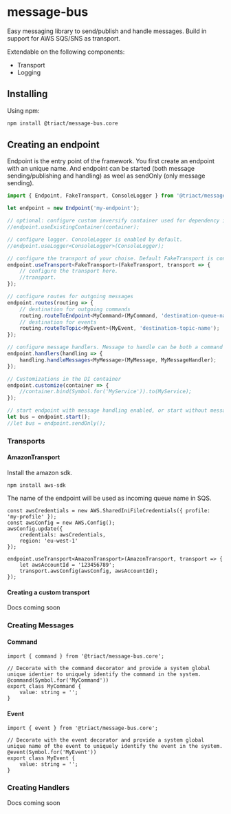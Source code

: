 # message-bus
Easy messaging library to send/publish and handle messages. Build in support for AWS SQS/SNS as transport.

Extendable on the following components:
- Transport 
- Logging

## Installing
Using npm:
```bash
npm install @triact/message-bus.core
```

## Creating an endpoint
Endpoint is the entry point of the framework. You first create an endpoint with an unique name. 
And endpoint can be started (both message sending/publishing and handling) as weel as sendOnly (only message sending).
```TypeScript
import { Endpoint, FakeTransport, ConsoleLogger } from '@triact/message-bus.core';

let endpoint = new Endpoint('my-endpoint');

// optional: configure custom inversify container used for dependency injection registry
//endpoint.useExistingContainer(container);

// configure logger. ConsoleLogger is enabled by default.
//endpoint.useLogger<ConsoleLogger>(ConsoleLogger);

// configure the transport of your choise. Default FakeTransport is configured for testing purposes.
endpoint.useTransport<FakeTransport>(FakeTransport, transport => {
    // configure the transport here.
    //transport.
}); 

// configure routes for outgoing messages
endpoint.routes(routing => {
    // destination for outgoing commands
    routing.routeToEndpoint<MyCommand>(MyCommand, 'destination-queue-name');
    // destination for events 
    routing.routeToTopic<MyEvent>(MyEvent, 'destination-topic-name');
});

// configure message handlers. Message to handle can be both a command of event.
endpoint.handlers(handling => {
    handling.handleMessages<MyMessage>(MyMessage, MyMessageHandler);
});

// Customizations in the DI container
endpoint.customize(container => {
    //container.bind(Symbol.for('MyService')).to(MyService);
});

// start endpoint with message handling enabled, or start without message handling
let bus = endpoint.start();
//let bus = endpoint.sendOnly();
```

### Transports
#### AmazonTransport
Install the amazon sdk.
```
npm install aws-sdk
```

The name of the endpoint will be used as incoming queue name in SQS.
```
const awsCredentials = new AWS.SharedIniFileCredentials({ profile: 'my-profile' });
const awsConfig = new AWS.Config();
awsConfig.update({
    credentials: awsCredentials,
    region: 'eu-west-1'
});

endpoint.useTransport<AmazonTransport>(AmazonTransport, transport => {
    let awsAccountId = '123456789';
    transport.awsConfig(awsConfig, awsAccountId);
});
```
#### Creating a custom transport
Docs coming soon

### Creating Messages

#### Command
```
import { command } from '@triact/message-bus.core';

// Decorate with the command decorator and provide a system global unique identier to uniquely identify the command in the system.
@command(Symbol.for('MyCommand'))
export class MyCommand {
    value: string = '';
}
```

#### Event
```
import { event } from '@triact/message-bus.core';

// Decorate with the event decorator and provide a system global unique name of the event to uniquely identify the event in the system.
@event(Symbol.for('MyEvent'))
export class MyEvent {
    value: string = '';
}
```

### Creating Handlers
Docs coming soon
